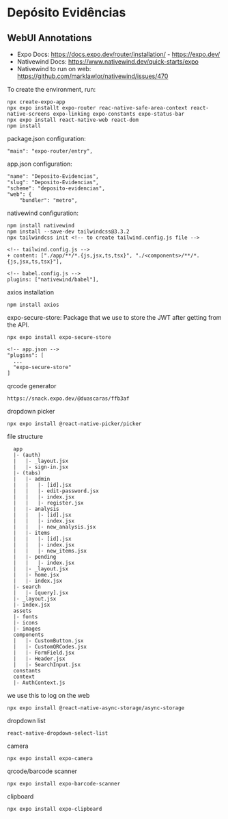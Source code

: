 # Depósito Evidências

## WebUI Annotations

-   Expo Docs: https://docs.expo.dev/router/installation/ - https://expo.dev/
-   Nativewind Docs: https://www.nativewind.dev/quick-starts/expo
-   Nativewind to run on web: https://github.com/marklawlor/nativewind/issues/470

To create the environment, run:

```
npx create-expo-app
npx expo installt expo-router reac-native-safe-area-context react-native-screens expo-linking expo-constants expo-status-bar
npx expo install react-native-web react-dom
npm install
```

package.json configuration:

```
"main": "expo-router/entry",
```

app.json configuration:

```
"name": "Deposito-Evidencias",
"slug": "Deposito-Evidencias",
"scheme": "deposito-evidencias",
"web": {
    "bundler": "metro",
```

nativewind configuration:

```
npm install nativewind
npm install --save-dev tailwindcss@3.3.2
npx tailwindcss init <!-- to create tailwind.config.js file -->

<!-- tailwind.config.js -->
+ content: ["./app/**/*.{js,jsx,ts,tsx}", "./<components>/**/*.{js,jsx,ts,tsx}"],

<!-- babel.config.js -->
plugins: ["nativewind/babel"],
```

axios installation

```
npm install axios
```

expo-secure-store: Package that we use to store the JWT after getting from the API.

```
npx expo install expo-secure-store

<!-- app.json -->
"plugins": [
  ...
  "expo-secure-store"
]
```

qrcode generator

```
https://snack.expo.dev/@duascaras/ffb3af
```

dropdown picker

```
npx expo install @react-native-picker/picker
```

file structure

```
  app
  |- (auth)
  |   |- _layout.jsx
  |   |- sign-in.jsx
  |- (tabs)
  |   |- admin
  |   |   |- [id].jsx
  |   |   |- edit-password.jsx
  |   |   |- index.jsx
  |   |   |- register.jsx
  |   |- analysis
  |   |   |- [id].jsx
  |   |   |- index.jsx
  |   |   |- new_analysis.jsx
  |   |- items
  |   |   |- [id].jsx
  |   |   |- index.jsx
  |   |   |- new_items.jsx
  |   |- pending
  |   |   |- index.jsx
  |   |- _layout.jsx
  |   |- home.jsx
  |   |- index.jsx
  |- search
  |   |- [query].jsx
  |- _layout.jsx
  |- index.jsx
  assets
  |- fonts
  |- icons
  |- images
  components
  |   |- CustomButton.jsx
  |   |- CustomQRCodes.jsx
  |   |- FormField.jsx
  |   |- Header.jsx
  |   |- SearchInput.jsx
  constants
  context
  |- AuthContext.js
```

we use this to log on the web

```
npx expo install @react-native-async-storage/async-storage
```

dropdown list

```
react-native-dropdown-select-list
```

camera

```
npx expo install expo-camera
```

qrcode/barcode scanner

```
npx expo install expo-barcode-scanner
```

clipboard

```
npx expo install expo-clipboard
```
